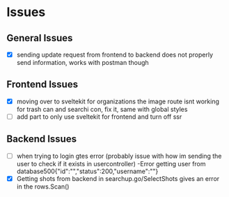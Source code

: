 # Issues

## General Issues

- [x] sending update request from frontend to backend does not properly send information, works with postman though

## Frontend Issues

- [x] moving over to sveltekit for organizations the image route isnt working for trash can and searchi con, fix it, same with global styles
- [ ] add part to only use sveltekit for frontend and turn off ssr

## Backend Issues

- [ ] when trying to login gtes error (probably issue with how im sending the user to check if it exists in usercontroller)
      -Error getting user from database500{"id":"","status":200,"username":""}
- [x] Getting shots from backend in searchup.go/SelectShots gives an error in the rows.Scan()
